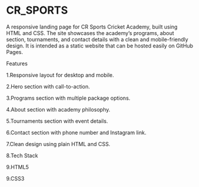 # CR_SPORTS
A responsive landing page for CR Sports Cricket Academy, built using HTML and CSS. The site showcases the academy’s programs, about section, tournaments, and contact details with a clean and mobile-friendly design. It is intended as a static website that can be hosted easily on GitHub Pages.

Features

1.Responsive layout for desktop and mobile.

2.Hero section with call-to-action.

3.Programs section with multiple package options.

4.About section with academy philosophy.

5.Tournaments section with event details.

6.Contact section with phone number and Instagram link.

7.Clean design using plain HTML and CSS.

8.Tech Stack

9.HTML5

9.CSS3
